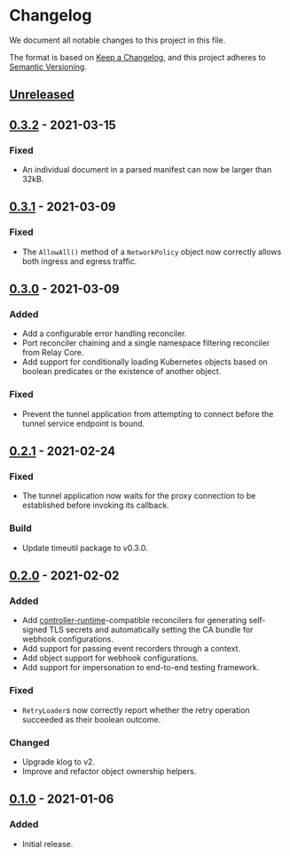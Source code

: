 # Changelog

We document all notable changes to this project in this file.

The format is based on [Keep a Changelog](https://keepachangelog.com/en/1.0.0/), and this project adheres to [Semantic Versioning](https://semver.org/spec/v2.0.0.html).

## [Unreleased]

## [0.3.2] - 2021-03-15

### Fixed

* An individual document in a parsed manifest can now be larger than 32kB.

## [0.3.1] - 2021-03-09

### Fixed

* The `AllowAll()` method of a `NetworkPolicy` object now correctly allows both ingress and egress traffic.

## [0.3.0] - 2021-03-09

### Added

* Add a configurable error handling reconciler.
* Port reconciler chaining and a single namespace filtering reconciler from Relay Core.
* Add support for conditionally loading Kubernetes objects based on boolean predicates or the existence of another object.

### Fixed

* Prevent the tunnel application from attempting to connect before the tunnel service endpoint is bound.

## [0.2.1] - 2021-02-24

### Fixed

* The tunnel application now waits for the proxy connection to be established before invoking its callback.

### Build

* Update timeutil package to v0.3.0.

## [0.2.0] - 2021-02-02

### Added

* Add [controller-runtime](https://github.com/kubernetes-sigs/controller-runtime/)-compatible reconcilers for generating self-signed TLS secrets and automatically setting the CA bundle for webhook configurations.
* Add support for passing event recorders through a context.
* Add object support for webhook configurations.
* Add support for impersonation to end-to-end testing framework.

### Fixed

* `RetryLoader`s now correctly report whether the retry operation succeeded as their boolean outcome.

### Changed

* Upgrade klog to v2.
* Improve and refactor object ownership helpers.

## [0.1.0] - 2021-01-06

### Added

* Initial release.

[Unreleased]: https://github.com/puppetlabs/leg/compare/k8sutil/v0.3.2...HEAD
[0.3.2]: https://github.com/puppetlabs/leg/compare/k8sutil/v0.3.1...k8sutil/v0.3.2
[0.3.1]: https://github.com/puppetlabs/leg/compare/k8sutil/v0.3.0...k8sutil/v0.3.1
[0.3.0]: https://github.com/puppetlabs/leg/compare/k8sutil/v0.2.1...k8sutil/v0.3.0
[0.2.1]: https://github.com/puppetlabs/leg/compare/k8sutil/v0.2.0...k8sutil/v0.2.1
[0.2.0]: https://github.com/puppetlabs/leg/compare/k8sutil/v0.1.0...k8sutil/v0.2.0
[0.1.0]: https://github.com/puppetlabs/leg/compare/c09b3cdca7104d5ea79152368de260f5d40316b6...k8sutil/v0.1.0
